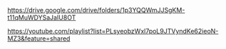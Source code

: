https://drive.google.com/drive/folders/1p3YQQWmJJSgKM-t11qMuWDYSaJaIU8OT

https://youtube.com/playlist?list=PLsyeobzWxl7poL9JTVyndKe62ieoN-MZ3&feature=shared

